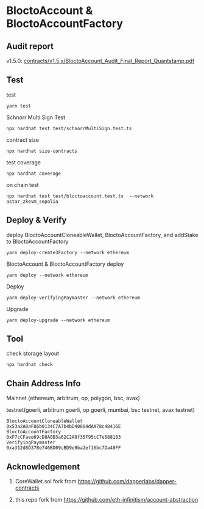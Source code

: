 # BloctoAccount & BloctoAccountFactory

## Audit report

v1.5.0: [contracts/v1.5.x/BloctoAccount_Audit_Final_Report_Quantstamp.pdf](https://github.com/blocto/4337-contracts/blob/main/contracts/v1.5.x/BloctoAccount_Audit_Final_Report_Quantstamp.pdf)


## Test

test
```
yarn test
```

Schnorr Multi Sign Test

```
npx hardhat test test/schnorrMultiSign.test.ts 
```

contract size
```
npx hardhat size-contracts
```

test coverage
```
npx hardhat coverage  
```

on chain test
```
npx hardhat test test/bloctoaccount.test.ts  --network astar_zkevm_sepolia
```

## Deploy & Verify

deploy BloctoAccountCloneableWallet, BloctoAccountFactory, and addStake to BloctoAccountFactory

```
yarn deploy-create3Factory --network ethereum
```

BloctoAccount & BloctoAccountFactory deploy
```
yarn deploy --network ethereum
```

Deploy 
```
yarn deploy-verifyingPaymaster --network ethereum
```

Upgrade
```
yarn deploy-upgrade --network ethereum
```

## Tool

check storage layout
```
npx hardhat check
```

## Chain Address Info

Mainnet (ethereum, arbitrum, op, polygon, bsc, avax)

testnet(goerli, arbitrum goerli, op goerli, mumbai, bsc testnet, avax testnet)
```
BloctoAccountCloneableWallet
0x53a2A0aF86b0134C7A7b4bD40884dAA78c48416E
BloctoAccountFactory
0xF7cCFaee69cD8A0B3a62C2A0f35F95cC7e588183
VerifyingPaymaster
0xa312d8D37Be746BD09cBD9e9ba2ef16bc7Da48FF
```


## Acknowledgement

1. CoreWallet.sol fork from  https://github.com/dapperlabs/dapper-contracts

2. this repo fork from https://github.com/eth-infinitism/account-abstraction
